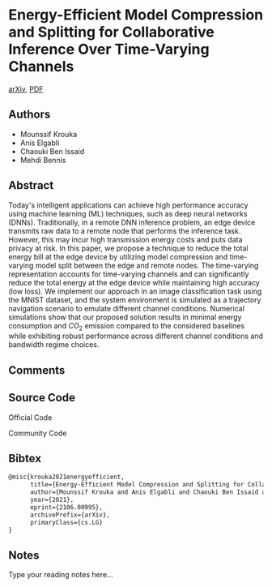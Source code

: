 
# Energy-Efficient Model Compression and Splitting for Collaborative Inference Over Time-Varying Channels

[arXiv](https://arxiv.org/abs/2106.0995), [PDF](https://arxiv.org/pdf/2106.0995.pdf)

## Authors

- Mounssif Krouka
- Anis Elgabli
- Chaouki Ben Issaid
- Mehdi Bennis

## Abstract

Today's intelligent applications can achieve high performance accuracy using machine learning (ML) techniques, such as deep neural networks (DNNs). Traditionally, in a remote DNN inference problem, an edge device transmits raw data to a remote node that performs the inference task. However, this may incur high transmission energy costs and puts data privacy at risk. In this paper, we propose a technique to reduce the total energy bill at the edge device by utilizing model compression and time-varying model split between the edge and remote nodes. The time-varying representation accounts for time-varying channels and can significantly reduce the total energy at the edge device while maintaining high accuracy (low loss). We implement our approach in an image classification task using the MNIST dataset, and the system environment is simulated as a trajectory navigation scenario to emulate different channel conditions. Numerical simulations show that our proposed solution results in minimal energy consumption and $CO_2$ emission compared to the considered baselines while exhibiting robust performance across different channel conditions and bandwidth regime choices.

## Comments



## Source Code

Official Code



Community Code



## Bibtex

```tex
@misc{krouka2021energyefficient,
      title={Energy-Efficient Model Compression and Splitting for Collaborative Inference Over Time-Varying Channels}, 
      author={Mounssif Krouka and Anis Elgabli and Chaouki Ben Issaid and Mehdi Bennis},
      year={2021},
      eprint={2106.00995},
      archivePrefix={arXiv},
      primaryClass={cs.LG}
}
```

## Notes

Type your reading notes here...

